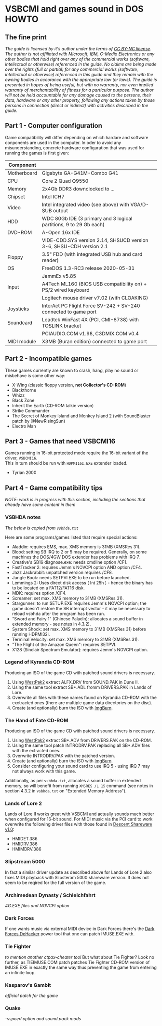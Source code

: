 # VSBCMI and games sound in DOS HOWTO 

## The fine print

_The guide is licensed by it's author under the terms of [CC BY-NC license](https://creativecommons.org/licenses/by-nc/4.0/). The author is not affiliated with Microsoft, IBM, C-Media Electronics or any other bodies that hold right over any of the commercial works (software, intellectual or otherwise) referenced in the guide. No claims are being made over the rights (full or partial) for any commercial works (software, intellectual or otherwise) referenced in this guide and they remain with the owning bodies in accorance with the appropriate law (or laws). The guide is presented in hopes of being useful, but with no warranty, nor even implied warranty of merchantability of fitness for a particular purpose. The author will not be held accountable for any damage caused to the persons, their data, hardware or any other property, following any actions taken by those persons in connection (direct or indirect) with activities described in the guide._

## Part 1 - Computer configuration

Game compatibility will differ depending on which hardare and software conponents are used in the computer. In oder to avoid any misunderstanding, concrete hardware configuration that was used for running the games is first given:

|  Component     |                                                                                          |
|----------------|------------------------------------------------------------------------------------------|
| Motherboard    | Gigabyte GA-G41M-Combo G41                                                               |
| CPU            | Core 2 Quad Q9550                                                                        |
| Memory         | 2x4Gb DDR3 downclocked to ...                                                            |
| Chipset        | Intel ICH7                                                                               |
| Video          | Intel integrated video (see above) with VGA/D-SUB output                                 |
| HDD            | WDC 80Gb IDE (3 primary and 3 logical partitions, 9 to 29 Gb each)                       |
| DVD-ROM        | A-Open 16x IDE                                                                           |
|                | VIDE-CDD.SYS version 2.14, SHSUCD version 3-6, SHSU-CDH version 2.1                      |
| Floppy         | 3.5" FDD (with integrated USB hub and card reader)                                       |
| OS             | FreeDOS 1.3-RC3 release 2020-05-31                                                       |
|                | JemmEx v5.85                                                                             |
| Input          | A4Tech ML160 (BIOS USB compatibility on) + PS/2 wired keyboard                           | 
|                | Logitech mouse driver v7.02 (with CLOAKING)                                               |
| Joysticks      | InterAct PC Flight Force SV-242 + SV-240 connected to game port                          |
| Soundcard      | Leadtek WinFast 4X (PCI, CMI-8738) with TOSLINK bracket                                  |
|                | PCIAUDIO.COM v1.98, C3DMIX.COM v0.4                                                      |
| MIDI module    | X3MB (Buran edition) connected to game port                                              |


## Part 2 - Incompatible games

These games currently are known to crash, hang, play no sound or misbehave is some other way:

* X-Wing (classic floppy version, __not Collector's CD-ROM__)
* Blackthorne
* Whizz
* Black Zone
* Inherit the Earth (CD-ROM talkie version)
* Strike Commander 
* The Secret of Monkey Island and Monkey Island 2 (with SoundBlaster patch by \@NewRisingSun)
* Electro Man

## Part 3 - Games that need VSBCMI16

Games running in 16-bit protected mode require the 16-bit variant of the driver, `VSBCMI16`.  
This in turn should be run with `HDPMI16I.EXE` extender loaded.

* Tyrian 2000

## Part 4 - Game compatibility tips

_NOTE: work is in progress with this section, including the sections that already have some content in them_

### VSBHDA notes
_The below is copied from `vsbhda.txt`_

Here are some programs/games listed that require special actions:

- Aladdin: requires EMS, max. XMS memory is 31MB (XMSRes 31).
- Blood: setting SB IRQ to 2 or 5 may be required. Generally, on some
      machines the DOS/4GW DOS extender has problems with IRQ 7.
- Creative's SB16 diagnose.exe: needs cmdline option /CF1.
- FastTracker 2: requires Jemm's NOVCPI option AND option /CF4.
- Jazz Jackrabbit: unpatched version requires /CF8.
- Jungle Book: needs SETPVI.EXE to be run before launched.
- Lemmings 2: Uses direct disk access ( Int 25h ) - hence the binary
      has to be located on a FAT12/FAT16 disk.
- MDK: requires option /CF4.
- Screamer: set max. XMS memory to 31MB (XMSRes 31).
- Stargunner: to run SETUP.EXE requires Jemm's NOVCPI option; the game
      doesn't restore the SB interrupt vector - it may be necessary to reload
      vsbhda after the program has been run.
- "Sword and Fairy 1" (Chinese Paladin): allocates a sound buffer in
      extended memory - see notes in 4.3.2).
- System Shock: set max. XMS memory to 31MB (XMSRes 31) before running
      HDPMI32i.
- Terminal Velocity: set max. XMS memory to 31MB (XMSRes 31).
- "The Flight of the Amazon Queen": requires SETPVI.
- X128 (Sinclair Spectrum Emulator): requires Jemm's NOVCPI option.

### Legend of Kyrandia CD-ROM

Producing an ISO of the game CD with patched sound drivers is necessary. 
1. Using [WestPak2](https://sourceforge.net/projects/westpak2/files/) extract ALFX.DRV from SOUND.PAK in Dune II.
2. Using the same tool extract SB*.ADL fromm DRIVERS.PAK in Lands of Lore. 
3. Overwrite all files with these names found on Kyrandia CD-ROM with the exctracted ones (there are multiple game data directories on the disc).
4. Create (and optionally) burn the ISO with [ImgBurn](https://www.imgburn.com).

### The Hand of Fate CD-ROM

Producing an ISO of the game CD with patched sound drivers is necessary. 
1. Using [WestPak2](https://sourceforge.net/projects/westpak2/files/) extract SB*.ADV from DRIVERS.PAK on the CD-ROM.
2. Using the same tool patch INTRODRV.PAK replacing all SB*.ADV files with the extracted ones.
3. Overwrite INTRODRV.PAK with the patched version.
4. Create (and optionally) burn the ISO with [ImgBurn](https://www.imgburn.com).
5. Consider configuring your sound card to use IRQ 5 - using IRQ 7 may not always work with this game.

Additionally, as per `vsbhda.txt`, allocates a sound buffer in extended memory, so will benefit from running `XMSRES /L 15` command (see notes in section 4.3.2 in `vsbhda.txt` on "Extended Memory Address").

### Lands of Lore 2

Lands of Lore II works great with VSBCMI and actually sounds much better when configured for 16-bit sound. For MIDI music via the PCI card to work overwrite the following driver files with those found in [Descent Shareware v1.0](https://www.classicdosgames.com/game/Descent.html): 
- HMIDET.386
- HMIDRV.386 
- HMIMDRV.386

### Slipstream 5000

In fact a similar driver update as described above for Lands of Lore 2 also fixes MIDI playback with Slipsteram 5000 shareware version. It does not seem to be reqired for the full version of the game.

### Archimedean Dynasty / Schleichfahrt

_4G.EXE files and NOVCPI option_

### Dark Forces

If one wants music via external MIDI device in Dark Forces there's the [Dark Forces DeHacker](https://ctpax-cheater.losthost.org/htmldocs/trouble.htm#df) power tool that one can patch IMUSE.EXE with. 

### Tie Fighter 

_to mention another ctpax-cheater tool_
But what about Tie Fighter? Look no further, as TIEIMUSE.COM patch patches Tie Fighter CD-ROM version of IMUSE.EXE in exactly the same way thus preventing the game from entering an infinite loop.

### Kasparov's Gambit

_official patch for the game_

### Quake

_-sspeed option and sound pack mods_